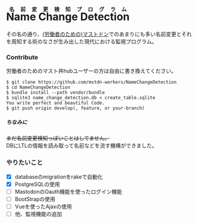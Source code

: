 # <ruby>Name Change Detection<rp>（</rp><rt>名前変更検知プログラム</rt><rp>）</rp></ruby>
その名の通り、[(労働者のための)マストドン](https://mstdn-workers.com/about)でのあまりにも多い名前変更とそれを周知する術のなさが生み出した現代における監視プログラム。

### Contribute
労働者のためのマスト丼hubユーザーの方は自由に書き換えてください。

``` shell
$ git clone https://github.com/mstdn-workers/NameChangeDetection
$ cd NameChangeDetection
$ bundle install --path vendor/bundle
$ sqlite3 name_change_detection.db < create_table.sqlite
You write perfect and beautiful Code.
$ git push origin develop(, feature, or your-branch)
```

##### ちなみに
~~まだ名前変更検知っぽいことはしてません。~~  
DBにLTLの情報を読み取って名前などを流す機構ができました。

### やりたいこと
- [x] databaseのmigrationをrakeで自動化
- [x] PostgreSQLの使用
- [ ] MastodonのOauth機能を使ったログイン機能
- [ ] BootStrapの使用
- [ ] Vueを使ったAjaxの使用
- [ ] 他、監視機能の追加
